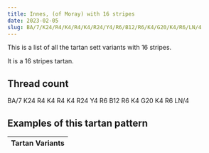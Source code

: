 ```yaml
---
title: Innes, (of Moray) with 16 stripes
date: 2023-02-05
slug: BA/7/K24/R4/K4/R4/K4/R24/Y4/R6/B12/R6/K4/G20/K4/R6/LN/4
---
```

This is a list of all the tartan sett variants with 16 stripes.

It is a 16 stripes tartan.


## Thread count
BA/7 K24 R4 K4 R4 K4 R24 Y4 R6 B12 R6 K4 G20 K4 R6 LN/4

## Examples of this tartan pattern

| Tartan Variants |
|---------------|
